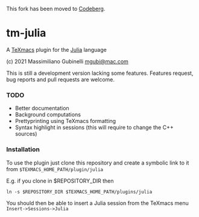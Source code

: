 This fork has been moved to [Codeberg](https://codeberg.org/woutersj/tm-julia).


# tm-julia

A [TeXmacs](https://www.texmacs.org/tmweb/home/welcome.en.html) plugin for the [Julia](https://julialang.org) language

(c) 2021  Massimiliano Gubinelli <mgubi@mac.com>

This is still a development version lacking some features. Features request, bug reports and pull requests are welcome.

### TODO

* Better documentation
* Background computations
* Prettyprinting using TeXmacs formatting
* Syntax highlight in sessions (this will require to change the C++ sources)



### Installation

To use the plugin just clone this repository and create a symbolic link to it from `$TEXMACS_HOME_PATH/plugin/julia`

E.g. if you clone in $REPOSITORY_DIR then 
```
ln -s $REPOSITORY_DIR $TEXMACS_HOME_PATH/plugins/julia
```

You should then be able to insert a Julia session from the TeXmacs menu `Insert->Sessions->Julia`
